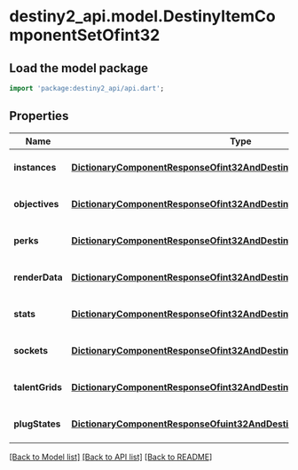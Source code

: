 # destiny2_api.model.DestinyItemComponentSetOfint32

## Load the model package
```dart
import 'package:destiny2_api/api.dart';
```

## Properties
Name | Type | Description | Notes
------------ | ------------- | ------------- | -------------
**instances** | [**DictionaryComponentResponseOfint32AndDestinyItemInstanceComponent**](DictionaryComponentResponseOfint32AndDestinyItemInstanceComponent.md) |  | [optional] [default to null]
**objectives** | [**DictionaryComponentResponseOfint32AndDestinyItemObjectivesComponent**](DictionaryComponentResponseOfint32AndDestinyItemObjectivesComponent.md) |  | [optional] [default to null]
**perks** | [**DictionaryComponentResponseOfint32AndDestinyItemPerksComponent**](DictionaryComponentResponseOfint32AndDestinyItemPerksComponent.md) |  | [optional] [default to null]
**renderData** | [**DictionaryComponentResponseOfint32AndDestinyItemRenderComponent**](DictionaryComponentResponseOfint32AndDestinyItemRenderComponent.md) |  | [optional] [default to null]
**stats** | [**DictionaryComponentResponseOfint32AndDestinyItemStatsComponent**](DictionaryComponentResponseOfint32AndDestinyItemStatsComponent.md) |  | [optional] [default to null]
**sockets** | [**DictionaryComponentResponseOfint32AndDestinyItemSocketsComponent**](DictionaryComponentResponseOfint32AndDestinyItemSocketsComponent.md) |  | [optional] [default to null]
**talentGrids** | [**DictionaryComponentResponseOfint32AndDestinyItemTalentGridComponent**](DictionaryComponentResponseOfint32AndDestinyItemTalentGridComponent.md) |  | [optional] [default to null]
**plugStates** | [**DictionaryComponentResponseOfuint32AndDestinyItemPlugComponent**](DictionaryComponentResponseOfuint32AndDestinyItemPlugComponent.md) |  | [optional] [default to null]

[[Back to Model list]](../README.md#documentation-for-models) [[Back to API list]](../README.md#documentation-for-api-endpoints) [[Back to README]](../README.md)


